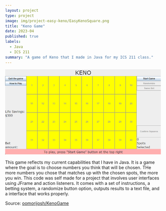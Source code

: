 ```yaml
---
layout: project
type: project
image: img/project-easy-keno/EasyKenoSquare.png
title: "Keno Game"
date: 2023-04
published: true
labels:
  - Java
  - ICS 211
summary: "A game of Keno that I made in Java for my ICS 211 class."
---
```


<img class="img-fluid" src="../img/project-easy-keno/EasyKeno.png">

This game reflects my current capabilities that I have in Java. It is a game where the goal is to choose numbers you think that will be chosen.  THe more numbers you chose that matches up with the chosen spots, the more you win.  This code was self made for a project that involves user interfaces using JFrame and action listeners.  It comes with a set of instructions, a betting system, a randomize button option, outputs results to a text file, and a interface that works properly.





Source: <a href="https://github.com/oomorijosh/Keno-Game"><i class="large github icon "></i>oomorijosh/KenoGame</a>
